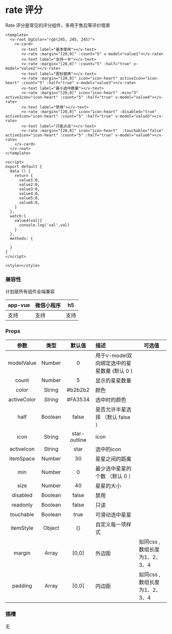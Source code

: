 # rate 评分

 Rate 评分是常见的评分组件，多用于售后等评价情景

<webview url="/pages/form/rate"></webview>

```vue
<template>
  <v-root bgColor="rgb(245, 245, 245)">
    <v-card>
       <v-text label="基本使用"></v-text>
       <v-rate :margin="[20,0]" :count="5" v-model="value1"></v-rate>
       <v-text label="支持一半"></v-text>
       <v-rate :margin="[20,0]" :count="5" :half="true" v-model="value2"></v-rate>
       <v-text label="图标替换"></v-text>
       <v-rate :margin="[20,0]" icon="icon-heart" activeIcon="icon-heart" :count="5" :half="true" v-model="value3"></v-rate>
       <v-text label="最小选中数量"></v-text>
       <v-rate :margin="[20,0]" icon="icon-heart" :min="3" activeIcon="icon-heart" :count="5" :half="true" v-model="value4"></v-rate>
       <v-text label="禁用"></v-text>
       <v-rate :margin="[20,0]" icon="icon-heart" :disabled="true" activeIcon="icon-heart" :count="5" :half="true" v-model="value5"></v-rate>
       <v-text label="只能点击"></v-text>
       <v-rate :margin="[20,0]" icon="icon-heart"  :touchable="false" activeIcon="icon-heart" :count="5" :half="true" v-model="value6"></v-rate>
    </v-card>
  </v-root>
</template>

<script>
export default {
  data () {
    return {
      value1:0,
      value2:0,
      value3:0,
      value4:0,
      value5:0,
      value6:0,
    }
  },
  watch:{
    value4(val){
      console.log('val',val)
    }
  },
  methods: {
    
  }
}
</script>

<style></style>
```


### 兼容性

计划是所有组件全端兼容

| app-vue | 微信小程序 | h5   |
| ------- | ---------- | ---- |
| 支持    | 支持       | 支持 |

### Props

|    参数     |   类型   |    默认值    | 描述                                        | 可选值                        |
| :---------: | :------: | :----------: | :------------------------------------------ | ----------------------------- |
| modelValue  |  Number  |      0       | 用于v-model双向绑定选中的星星数量 (默认 0 ) |                               |
|    count    |  Number  |      5       | 显示的星星数量                              |                               |
|   *color*   |  String  |   \#b2b2b2   | 颜色                                        |                               |
| activeColor | *String* |   \#FA3534   | 选中时的颜色                                |                               |
|    half     | Boolean  |    false     | 是否允许半星选择 （默认 false ）            |                               |
|    icon     |  String  | star-outline | icon                                        |                               |
| activeIcon  |  String  |     star     | 选中的icon                                  |                               |
|  itemSpace  |  Number  |      30      | 星星之间的距离                              |                               |
|     min     |  Number  |      0       | 最少选中星星的个数 （默认 0 ）              |                               |
|    size     |  Number  |      40      | 星星的大小                                  |                               |
|  disabled   | Boolean  |    false     | 禁用                                        |                               |
|  readonly   | Boolean  |    false     | 只读                                        |                               |
|  touchable  | Boolean  |     true     | 可滑动选中星星                              |                               |
|  itemStyle  |  Object  |      {}      | 自定义每一项样式                            |                               |
|   margin    |  Array   |    [0,0]     | 外边距                                      | 拟同css ,数组长度为1、2、3、4 |
|   padding   |  Array   |    [0,0]     | 内边距                                      | 拟同css ,数组长度为1、2、3、4 |

### 插槽

无